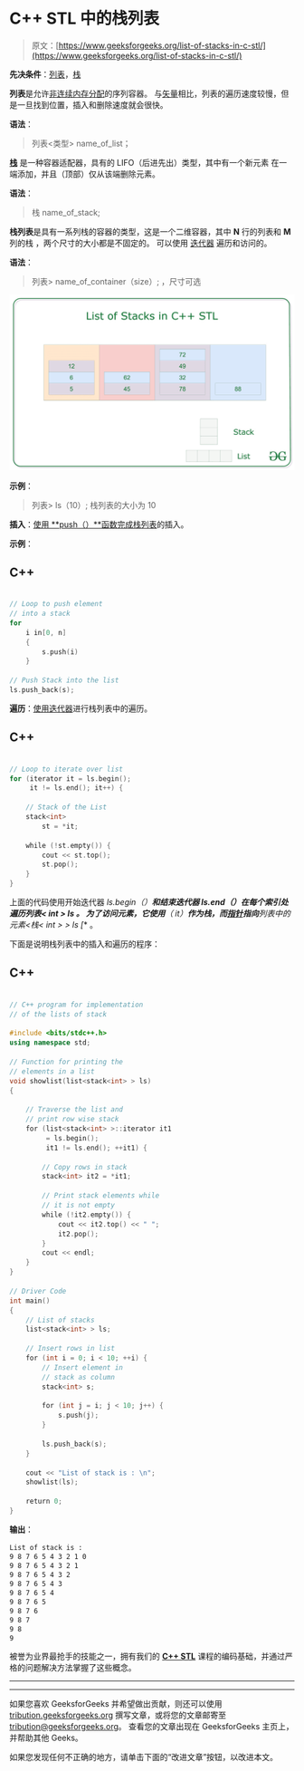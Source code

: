 # C++ STL 中的栈列表

> 原文：[https://www.geeksforgeeks.org/list-of-stacks-in-c-stl/](https://www.geeksforgeeks.org/list-of-stacks-in-c-stl/)

**先决条件**：[列表](https://www.geeksforgeeks.org/list-cpp-stl/)，[栈](https://www.geeksforgeeks.org/stack-data-structure/)

**列表**是允许[非连续内存分配](https://www.geeksforgeeks.org/non-contiguous-allocation-in-operating-system/)的序列容器。 与[矢量](http://www.geeksforgeeks.org/vector-in-cpp-stl/)相比，列表的遍历速度较慢，但​​是一旦找到位置，插入和删除速度就会很快。

**语法**：

> 列表<类型> name_of_list；

[**栈**](http://www.geeksforgeeks.org/stack-data-structure/) 是一种容器适配器，具有的 LIFO（后进先出）类型，其中有一个新元素 在一端添加，并且（顶部）仅从该端删除元素。

**语法**：

> 栈 <type>name_of_stack;</type>

**栈列表**是具有一系列栈的容器的类型，这是一个二维容器，其中 **N** 行的列表和 **M** 列的栈 ，两个尺寸的大小都是不固定的。 可以使用 [迭代器](https://www.geeksforgeeks.org/iterators-c-stl/) 遍历和访问的。

**语法**：

> 列表<stack>> name_of_container（size）;
> ，尺寸可选</stack>

![](img/613ddcac41d3b7f794d44f0223b1d831.png)

**示例**：

> 列表<stack>> ls（10）;
> 栈列表的大小为 10</stack>

**插入**：[使用 **push（）**函数完成栈列表](https://www.geeksforgeeks.org/linked-list-set-2-inserting-a-node/)的插入。

**示例**：

## C++

```cpp

// Loop to push element 
// into a stack 
for
    i in[0, n] 
    { 
        s.push(i) 
    } 

// Push Stack into the list 
ls.push_back(s); 

```

**遍历**：[使用](https://www.geeksforgeeks.org/recursive-insertion-and-traversal-linked-list/)[迭代器](https://www.geeksforgeeks.org/iterators-c-stl/)进行栈列表中的遍历。

## C++

```cpp

// Loop to iterate over list 
for (iterator it = ls.begin(); 
     it != ls.end(); it++) { 

    // Stack of the List 
    stack<int> 
        st = *it; 

    while (!st.empty()) { 
        cout << st.top(); 
        st.pop(); 
    } 
} 

```

上面的代码使用开始迭代器 **ls.begin（）**和结束迭代器 **ls.end（）**在每个索引处遍历**列表< int > ls** 。 为了访问元素，它使用**（* it）**作为栈，而[指针](https://www.geeksforgeeks.org/pointers-in-c-and-c-set-1-introduction-arithmetic-and-array/)指向**列表中的元素<栈< int > > ls [** 。

下面是说明栈列表中的插入和遍历的程序：

## C++

```cpp

// C++ program for implementation 
// of the lists of stack 

#include <bits/stdc++.h> 
using namespace std; 

// Function for printing the 
// elements in a list 
void showlist(list<stack<int> > ls) 
{ 

    // Traverse the list and 
    // print row wise stack 
    for (list<stack<int> >::iterator it1 
         = ls.begin(); 
         it1 != ls.end(); ++it1) { 

        // Copy rows in stack 
        stack<int> it2 = *it1; 

        // Print stack elements while 
        // it is not empty 
        while (!it2.empty()) { 
            cout << it2.top() << " "; 
            it2.pop(); 
        } 
        cout << endl; 
    } 
} 

// Driver Code 
int main() 
{ 
    // List of stacks 
    list<stack<int> > ls; 

    // Insert rows in list 
    for (int i = 0; i < 10; ++i) { 
        // Insert element in 
        // stack as column 
        stack<int> s; 

        for (int j = i; j < 10; j++) { 
            s.push(j); 
        } 

        ls.push_back(s); 
    } 

    cout << "List of stack is : \n"; 
    showlist(ls); 

    return 0; 
} 

```

**输出**：

```
List of stack is : 
9 8 7 6 5 4 3 2 1 0 
9 8 7 6 5 4 3 2 1 
9 8 7 6 5 4 3 2 
9 8 7 6 5 4 3 
9 8 7 6 5 4 
9 8 7 6 5 
9 8 7 6 
9 8 7 
9 8 
9

```

被誉为业界最抢手的技能之一，拥有我们的 [**C++ STL**](https://practice.geeksforgeeks.org/courses/cpp-stl?utm_source=geeksforgeeks&utm_medium=article&utm_campaign=GFG_Article_Bottom_CPP_STL) 课程的编码基础，并通过严格的问题解决方法掌握了这些概念。

* * *

* * *

如果您喜欢 GeeksforGeeks 并希望做出贡献，则还可以使用 [tribution.geeksforgeeks.org](https://contribute.geeksforgeeks.org/) 撰写文章，或将您的文章邮寄至 tribution@geeksforgeeks.org。 查看您的文章出现在 GeeksforGeeks 主页上，并帮助其他 Geeks。

如果您发现任何不正确的地方，请单击下面的“改进文章”按钮，以改进本文。